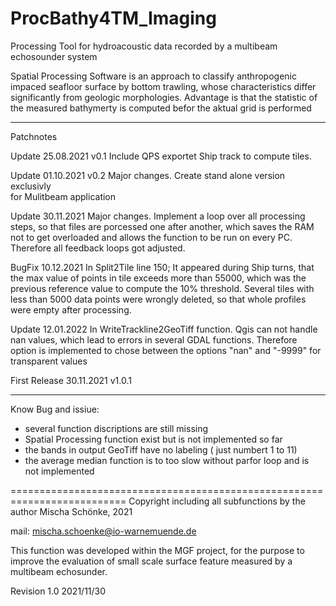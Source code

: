 # ProcBathy4TM_Imaging
Processing Tool for hydroacoustic data recorded by a multibeam echosounder system

Spatial Processing Software is an approach to classify anthropogenic 
impaced seafloor surface by bottom trawling, whose characteristics 
differ significantly from geologic morphologies. Advantage is that the
statistic of the measured bathymerty is computed befor the aktual
grid is performed

__________________________________________________________________________
Patchnotes

Update 25.08.2021 v0.1
Include QPS exportet Ship track to compute tiles. 

Update 01.10.2021 v0.2
Major changes. Create stand alone version exclusivly  
for Mulitbeam application

Update 30.11.2021 
Major changes. Implement a loop over all processing steps, so that 
files are porcessed one after another, which saves the RAM not to
get overloaded and allows the function to be run on every PC.
Therefore all feedback loops got adjusted. 

BugFix 10.12.2021 
In Split2Tile line 150; It appeared during Ship turns, that the max value
of points in tile exceeds more than 55000, which was the previous
reference value to compute the 10% threshold. Several tiles with less 
than 5000 data points were wrongly deleted, so that whole profiles were
empty after processing.

Update 12.01.2022
In WriteTrackline2GeoTiff function. Qgis can not handle nan values, which
lead to errors in several GDAL functions. Therefore option is
implemented to chose between the options "nan" and "-9999" for 
transparent values
 

First Release 30.11.2021 v1.0.1 
 
__________________________________________________________________________
Know Bug and issiue: 

- several function discriptions are still missing
- Spatial Processing function exist but is not implemented so far
- the bands in output GeoTiff have no labeling ( just numbert 1 to 11)
- the average median function is to too slow without parfor loop and is  
  not implemented
 
==========================================================================
Copyright including all subfunctions by the author Mischa Schönke, 2021 

mail: mischa.schoenke@io-warnemuende.de

This function was developed within the MGF project, for the purpose
to improve the evaluation of small scale surface feature measured
by a multibeam echosunder. 

Revision 1.0  2021/11/30
